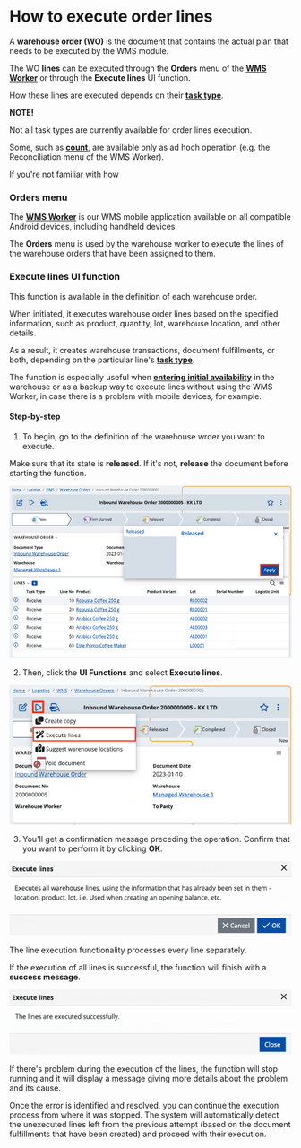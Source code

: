 # How to execute order lines

А **warehouse order (WO)** is the document that contains the actual plan that needs to be executed by the WMS module. 

The WO **lines** can be executed through the **Orders** menu of the **[WMS Worker](https://docs.erp.net/tech/modules/logistics/wms/wms-worker/index.html)** or through the **Execute lines** UI function.

How these lines are executed depends on their **[task type](https://docs.erp.net/tech/modules/logistics/wms/how-it-works/task-types/index.html)**.

**NOTE!** 

Not all task types are currently available for order lines execution. 

Some, such as **[count](https://docs.erp.net/tech/modules/logistics/wms/how-it-works/task-types/count.html)**, are available only as ad hoch operation (e.g. the Reconciliation menu of the WMS Worker).

If you're not familiar with how

### Orders menu

The **[WMS Worker](https://docs.erp.net/tech/modules/logistics/wms/wms-worker/index.html)** is our WMS mobile application available on all compatible Android devices, including handheld devices.

The **Orders** menu is used by the warehouse worker to execute the lines of the warehouse orders that have been assigned to them. 

### Execute lines UI function 

This function is available in the definition of each warehouse order.

When initiated, it executes warehouse order lines based on the specified information, such as product, quantity, lot, warehouse location, and other details.

As a result, it creates warehouse transactions, document fulfillments, or both, depending on the particular line's **[task type](https://docs.erp.net/tech/modules/logistics/wms/how-it-works/task-types/index.html)**. 

The function is especially useful when **[entering initial availability](https://docs.erp.net/tech/modules/logistics/wms/how-to/initial-availability.html)** in the warehouse or as a backup way to execute lines without using the WMS Worker, in case there is a problem with mobile devices, for example.

#### Step-by-step 

1. To begin, go to the definition of the warehouse wrder you want to execute.

Make sure that its state is **released**. If it's not, **release** the document before starting the function.

![Picture](pictures/release-document.png)

2. Then, click the **UI Functions** and select **Execute lines**.

![Picture](pictures/executelines.png)

3. You'll get a confirmation message preceding the operation. Confirm that you want to perform it by clicking **OK**.

![Picture](pictures/warning-message.png)

The line execution functionality processes every line separately.

If the execution of all lines is successful, the function will finish with a **success message**. 

![Picture](pictures/success.png)

If there's problem during the execution of the lines, the function will stop running and it will display a message giving more details about the problem and its cause.

Once the error is identified and resolved, you can continue the execution process from where it was stopped. The system will automatically detect the unexecuted lines left from the previous attempt (based on the document fulfillments that have been created) and proceed with their execution.
